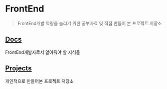 # FrontEnd

> FrontEnd개발 역량을 늘리기 위한 공부자료 및 직접 만들어 본 프로젝트 저장소 

## [Docs](1.Docs/)

FrontEnd개발자로서 알아둬야 할 지식들

## [Projects](3.Projects/)

개인적으로 만들어본 프로젝트 저장소

